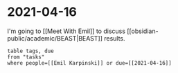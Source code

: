 # 2021-04-16

I'm going to [[Meet With Emil]] to discuss [[obsidian-public/academic/BEAST|BEAST]] results.

```dataview
table tags, due
from "tasks"
where people=[[Emil Karpinski]] or due=[[2021-04-16]]
```